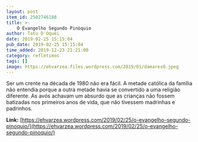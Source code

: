 ```yaml
---
layout: post
item_id: 2502746188
title: >-
    O Evangelho Segundo Pinóquio
author: Tatu D'Oquei
date: 2019-02-25 15:15:04
pub_date: 2019-02-25 15:15:04
time_added: 2019-12-23 21:21:00
category: refletimos
tags: []
image: https://ehvarzea.files.wordpress.com/2019/01/damares0.jpeg
---
```


Ser um crente na década de 1980 não era fácil. A metade católica da família não entendia porque a outra metade havia se convertido a uma religião diferente. As avós achavam um absurdo que as crianças não fossem batizadas nos primeiros anos de vida, que não tivessem madrinhas e padrinhos.

**Link:** [https://ehvarzea.wordpress.com/2019/02/25/o-evangelho-segundo-pinoquio/](https://ehvarzea.wordpress.com/2019/02/25/o-evangelho-segundo-pinoquio/)

